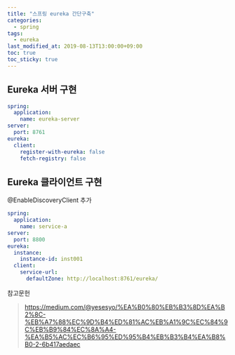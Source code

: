 ```yaml
---
title: "스프링 eureka 간단구축"
categories:
  - spring
tags:
  - eureka
last_modified_at: 2019-08-13T13:00:00+09:00
toc: true
toc_sticky: true
---
```


## Eureka 서버 구현
```yml
spring:
  application:
    name: eureka-server
server:
  port: 8761
eureka:
  client:
    register-with-eureka: false
    fetch-registry: false
```

## Eureka 클라이언트 구현
@EnableDiscoveryClient
추가

```yml
spring:
  application:
    name: service-a
server:
  port: 8800
eureka:
  instance:
    instance-id: inst001
  client:
    service-url:
      defaultZone: http://localhost:8761/eureka/
```



참고문헌
> https://medium.com/@yesesyo/%EA%B0%80%EB%B3%8D%EA%B2%8C-%EB%A7%88%EC%9D%B4%ED%81%AC%EB%A1%9C%EC%84%9C%EB%B9%84%EC%8A%A4-%EA%B5%AC%EC%B6%95%ED%95%B4%EB%B3%B4%EA%B8%B0-2-6b417aedaec
